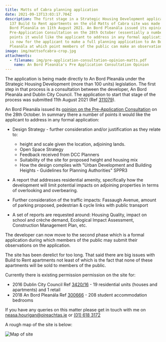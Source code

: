```yaml
---
title: Matts of Cabra planning application
date: 2021-09-13T13:03:17.704Z
description: The first stage in a Strategic Housing Development application for
  137 Build to Rent apartments on the old Matts of Cabra site was made to An
  Bord Pleanála on 11th August 2021. An Bord Pleanála issued its opinion on the
  Pre-Application Consultation on the 28th October (essentially a number of
  points it would like the applicant to address in any formal application). It
  is now for the applicant to make a full planning application to An Bord
  Pleanála at which point members of the public can make an observation.
image: img/mattsofcabra-crop.jpg
attachments:
  - filename: img/pre-application-consultation-opinion-matts.pdf
    name: An Bord Pleanála's Pre Application Consultation Opinion
---
```

The application is being made directly to An Bord Pleanála under the Strategic Housing Development  (more than 100 units) legislation. The first step in that process is a consultation between the developer, An Bord Pleanála and Dublin City Council. The application to start that stage of the process was submitted 11th August 2021 (Ref [311079](https://www.pleanala.ie/en-ie/case/311079)).

An Bord Pleanála issued its [opinion on the Pre-Application Consultation](/img/pre-application-consultation-opinion-matts.pdf) on the 28th October.  In summary there a number of points it would like the applicant to address in any formal application:

* Design Strategy - further consideration and/or justification as they relate to:

  * height and scale given the location, adjoining lands.
  * Open Space Strategy
  * Feedback received from DCC Planners
  * Suitability of the site for proposed height and housing mix
  * How the design complies with "Urban Development and Building Heights - Guidelines for Planning Authorities" SPPR3
* A report that addresses residential amenity, specifically how the development will limit potential impacts on adjoining properties in terms of overlooking and overbearing.
* Further consideration of the traffic impacts: Fassaugh Avenue, amount of parking proposed, pedestrian & cycle links with public transport
* A set of reports are requested around: Housing Quality, impact on school and crèche demand, Ecological Impact Assessment, Construction Management Plan, etc. 

The developer can now move to the second phase which is a formal application during which members of the public may submit their observations on the application.

The site has been derelict for too long. That said there are big issues with Build to Rent apartments not least of which is the fact that none of these apartments will be sold to members of the public.

Currently there is existing permission permission on the site for:

* 2016 Dublin City Council Ref [3420/16](https://planning.agileapplications.ie/dublincity/application-details/117443) - 19 residential units (houses and apartments) and 1 retail
* 2018 An Bord Pleanála Ref [300666](https://www.pleanala.ie/en-ie/case/300666) - 208 student accommodation bedrooms  

If you have any queries on this matter please get in touch with me on [neasa.hourigan@oireachtas.ie](mailto:neasa.hourigan@oireachtas.ie?subject=Matts%20of%20Cabra&body=Dear%20Neasa%2C%0D%0A%0D%0A) or [(01) 618 3172](tel:+35316183172)

A rough map of the site is below:

![Map of site](/img/mattsofcabra-map.png "Map of site")